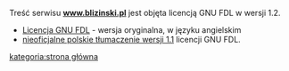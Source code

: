 Treść serwisu **www.blizinski.pl** jest objęta licencją GNU FDL w wersji
1.2.

  - [Licencja GNU FDL](http://www.fsf.org/licenses/fdl.html.html) -
    wersja oryginalna, w języku angielskim
  - [nieoficjalne polskie tłumaczenie
    wersji 1.1](http://pl.wikipedia.org/wiki/GNU_Free_Documentation_License_-_polskie_t%C5%82umaczenie)
    licencji GNU FDL.

[kategoria:strona główna](kategoria:strona_główna "wikilink")